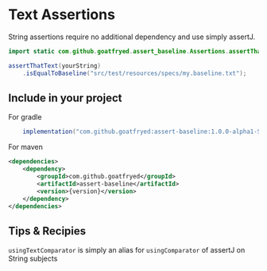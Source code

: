 # Text Assertions
String assertions require no additional dependency and use simply assertJ.

```java
import static com.github.goatfryed.assert_baseline.Assertions.assertThatJson;

assertThatText(yourString)
    .isEqualToBaseline("src/test/resources/specs/my.baseline.txt");
```

## Include in your project
For gradle
```groovy
    implementation("com.github.goatfryed:assert-baseline:1.0.0-alpha1-SNAPSHOT") {}
```

For maven
````xml
<dependencies>
    <dependency>
        <groupId>com.github.goatfryed</groupId>
        <artifactId>assert-baseline</artifactId>
        <version>{version}</version>
    </dependency>
</dependencies>
````

## Tips & Recipies
`usingTextComparator` is simply an alias for `usingComparator` of assertJ on String subjects